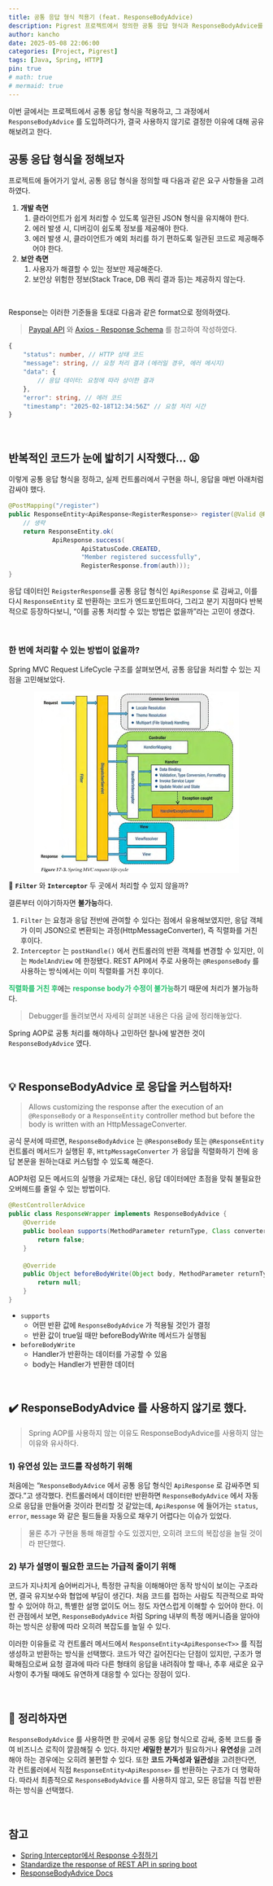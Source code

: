 ```yaml
---
title: 공통 응답 형식 적용기 (feat. ResponseBodyAdvice)
description: Pigrest 프로젝트에서 정의한 공통 응답 형식과 ResponseBodyAdvice를 적용하지 않은 이유
author: kancho
date: 2025-05-08 22:06:00
categories: [Project, Pigrest]
tags: [Java, Spring, HTTP]
pin: true
# math: true
# mermaid: true
---
```

이번 글에서는 프로젝트에서 공통 응답 형식을 적용하고, 그 과정에서 `ResponseBodyAdvice` 를 도입하려다가, 결국 사용하지 않기로 결정한 이유에 대해 공유해보려고 한다.

## **공통 응답 형식**을 정해보자
프로젝트에 들어가기 앞서, 공통 응답 형식을 정의할 때 다음과 같은 요구 사항들을 고려하였다.

1. **개발 측면**
	1. 클라이언트가 쉽게 처리할 수 있도록 일관된 JSON 형식을 유지해야 한다.
	2. 에러 발생 시, 디버깅이 쉽도록 정보를 제공해야 한다.
	3. 에러 발생 시, 클라이언트가 예외 처리를 하기 편하도록 일관된 코드로 제공해주어야 한다.
2. **보안 측면**
	1. 사용자가 해결할 수 있는 정보만 제공해준다.
	2. 보안상 위험한 정보(Stack Trace, DB 쿼리 결과 등)는 제공하지 않는다.

<br/>

Response는 이러한 기준들을 토대로 다음과 같은 format으로 정의하였다.


> [Paypal API](https://developer.paypal.com/api/rest/responses/) 와 [Axios - Response Schema](https://axios-http.com/docs/res_schema) 를 참고하여 작성하였다.

```typescript
{
	"status": number, // HTTP 상태 코드
	"message": string, // 요청 처리 결과 (에러일 경우, 에러 메시지)
	"data": {
		// 응답 데이터: 요청에 따라 상이한 결과
	},
	"error": string, // 에러 코드
	"timestamp": "2025-02-18T12:34:56Z" // 요청 처리 시간
}
```


<br/>

## **반복적인 코드**가 눈에 밟히기 시작했다… 😫
이렇게 공통 응답 형식을 정하고, 실제 컨트롤러에서 구현을 하니, 응답을 매번 아래처럼 감싸야 했다.

```java
@PostMapping("/register")  
public ResponseEntity<ApiResponse<RegisterResponse>> register(@Valid @RequestBody RegisterRequest request) {  
	// 생략
    return ResponseEntity.ok(  
            ApiResponse.success(  
                    ApiStatusCode.CREATED,  
                    "Member registered successfully",  
                    RegisterResponse.from(auth)));  
}
```

응답 데이터인 `ReigsterResponse`를 공통 응답 형식인 `ApiResponse` 로 감싸고, 이를 다시 `ResponseEntity` 로 반환하는 코드가 엔드포인트마다, 그리고 분기 지점마다 반복적으로 등장하다보니, “이를 공통 처리할 수 있는 방법은 없을까”라는 고민이 생겼다.

<br/>

### **한 번에 처리**할 수 있는 방법이 없을까?
Spring MVC Request LifeCycle 구조를 살펴보면서, 공통 응답을 처리할 수 있는 지점을 고민해보았다.

<img src="../assets/img/posts/spring-mvc-request-life-cycle.jpg" style="display: block; margin: 0 auto; width: 80%" />

🤔 **`Filter`** 와 **`Interceptor`** 두 곳에서 처리할 수 있지 않을까?

결론부터 이야기하자면 **불가능**하다.

1. `Filter` 는 요청과 응답 전반에 관여할 수 있다는 점에서 유용해보였지만, 응답 객체가 이미 JSON으로 변환되는 과정(HttpMessageConverter), 즉 직렬화를 거친 후이다.
2. `Interceptor` 는 `postHandle()` 에서 컨트롤러의 반환 객체를 변경할 수 있지만, 이는 `ModelAndView` 에 한정됐다. REST API에서 주로 사용하는 `@ResponseBody` 를 사용하는 방식에서는 이미 직렬화를 거친 후이다.

<span style='color:#20bf6b'>**직렬화를 거친 후**</span>에는 <span style='color:#20bf6b'>**response body가 수정이 불가능**</span>하기 때문에 처리가 불가능하다.

> Debugger를 돌려보면서 자세히 살펴본 내용은 다음 글에 정리해놓았다.

Spring AOP로 공통 처리를 해야하나 고민하던 찰나에 발견한 것이 `ResponseBodyAdvice` 였다.


<br/>

## 💡 **ResponseBodyAdvice** 로 응답을 커스텀하자!
> Allows customizing the response after the execution of an `@ResponseBody` or a `ResponseEntity` controller method but before the body is written with an HttpMessageConverter.

공식 문서에 따르면, `ResponseBodyAdvice` 는 `@ResponseBody` 또는 `@ResponseEntity` 컨트롤러 메서드가 실행된 후, `HttpMessageConverter` 가 응답을 직렬화하기 전에 응답 본문을 원하는대로 커스텀할 수 있도록 해준다.

AOP처럼 모든 메서드의 실행을 가로채는 대신, 응답 데이터에만 초점을 맞춰 불필요한 오버헤드를 줄일 수 있는 방법이다.

```java
@RestControllerAdvice  
public class ResponseWrapper implements ResponseBodyAdvice {  
    @Override  
    public boolean supports(MethodParameter returnType, Class converterType) {  
        return false;  
    }  
  
    @Override  
    public Object beforeBodyWrite(Object body, MethodParameter returnType, MediaType selectedContentType, Class selectedConverterType, ServerHttpRequest request, ServerHttpResponse response) {  
        return null;  
    }  
}
```

- `supports`
	- 어떤 반환 값에 `ResponseBodyAdvice` 가 적용될 것인가 결정
	- 반환 값이 true일 때만 beforeBodyWrite 메서드가 실행됨
- `beforeBodyWrite`
	- Handler가 반환하는 데이터를 가공할 수 있음
	- body는 Handler가 반환한 데이터

<br/>

## ✔️ ResponseBodyAdvice 를 사용하지 않기로 했다.
> Spring AOP를 사용하지 않는 이유도 ResponseBodyAdvice를 사용하지 않는 이유와 유사하다.

### 1) 유연성 있는 코드를 작성하기 위해
처음에는 “`ResponseBodyAdvice` 에서 공통 응답 형식인 `ApiResponse` 로 감싸주면 되겠다.”고 생각했다. 컨트롤러에서 데이터만 반환하면 `ResponseBodyAdvice` 에서 자동으로 응답을 만들어줄 것이라 편리할 것 같았는데, `ApiResponse` 에 들어가는 `status`, `error`, `message` 와 같은 필드들을 자동으로 채우기 어렵다는 이슈가 있었다.

> 물론 추가 구현을 통해 해결할 수도 있겠지만, 오히려 코드의 복잡성을 늘릴 것이라 판단했다.


### 2) 부가 설명이 필요한 코드는 가급적 줄이기 위해
코드가 지나치게 숨어버리거나, 특정한 규칙을 이해해야만 동작 방식이 보이는 구조라면, 결국 유지보수와 협업에 부담이 생긴다. 처음 코드를 접하는 사람도 직관적으로 파악할 수 있어야 하고, 특별한 설명 없이도 어느 정도 자연스럽게 이해할 수 있어야 한다. 이런 관점에서 보면, `ResponseBodyAdvice` 처럼 Spring 내부의 특정 메커니즘을 알아야 하는 방식은 상황에 따라 오히려 복잡도를 높일 수 있다.

이러한 이유들로 각 컨트롤러 메서드에서 `ResponseEntity<ApiResponse<T>>` 를 직접 생성하고 반환하는 방식을 선택했다. 코드가 약간 길어진다는 단점이 있지만, 구조가 명확해짐으로써 요청 결과에 따라 다른 형태의 응답을 내려줘야 할 때나, 추후 새로운 요구사항이 추가될 때에도 유연하게 대응할 수 있다는 장점이 있다.

<br/>

## 👏 정리하자면
`ResponseBodyAdvice` 를 사용하면 한 곳에서 공통 응답 형식으로 감싸, 중복 코드를 줄여 비즈니스 로직이 깔끔해질 수 있다. 하지만 **세밀한 분기**가 필요하거나 **유연성**을 고려해야 하는 경우에는 오히려 불편할 수 있다. 또한 **코드 가독성과 일관성**을 고려한다면, 각 컨트롤러에서 직접 `ResponseEntity<ApiResponse>` 를 반환하는 구조가 더 명확하다. 따라서 최종적으로 `ResponseBodyAdvice` 를 사용하지 않고, 모든 응답을 직접 반환하는 방식을 선택했다.

<br/>

## 참고
- [Spring Interceptor에서 Response 수정하기](https://medium.com/sjk5766/spring-interceptor%EC%97%90%EC%84%9C-response-%EC%88%98%EC%A0%95%ED%95%98%EA%B8%B0-5b6ea3a5a270)
- [Standardize the response of REST API in spring boot](https://ashrithgn.medium.com/standardising-the-response-of-rest-api-in-spring-boot-spring-boots-responsebodyadvice-41e365ae89b)
- [ResponseBodyAdvice Docs](https://docs.spring.io/spring-framework/docs/current/javadoc-api/org/springframework/web/servlet/mvc/method/annotation/ResponseBodyAdvice.html)

